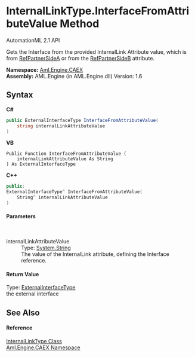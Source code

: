 # InternalLinkType.InterfaceFromAttributeValue Method 
AutomationML 2.1 API 

Gets the Interface from the provided InternalLink Attribute value, which is from <a href="P_Aml_Engine_CAEX_InternalLinkType_RefPartnerSideA">RefPartnerSideA</a> or from the <a href="P_Aml_Engine_CAEX_InternalLinkType_RefPartnerSideB">RefPartnerSideB</a> attribute.

**Namespace:**&nbsp;<a href="N_Aml_Engine_CAEX">Aml.Engine.CAEX</a><br />**Assembly:**&nbsp;AML.Engine (in AML.Engine.dll) Version: 1.6

## Syntax

**C#**<br />
``` C#
public ExternalInterfaceType InterfaceFromAttributeValue(
	string internalLinkAttributeValue
)
```

**VB**<br />
``` VB
Public Function InterfaceFromAttributeValue ( 
	internalLinkAttributeValue As String
) As ExternalInterfaceType
```

**C++**<br />
``` C++
public:
ExternalInterfaceType^ InterfaceFromAttributeValue(
	String^ internalLinkAttributeValue
)
```


#### Parameters
&nbsp;<dl><dt>internalLinkAttributeValue</dt><dd>Type: <a href="https://docs.microsoft.com/dotnet/api/system.string" target="_parent" rel="noopener noreferrer">System.String</a><br />The value of the InternalLink attribute, defining the Interface reference.</dd></dl>

#### Return Value
Type: <a href="T_Aml_Engine_CAEX_ExternalInterfaceType">ExternalInterfaceType</a><br />the external interface

## See Also


#### Reference
<a href="T_Aml_Engine_CAEX_InternalLinkType">InternalLinkType Class</a><br /><a href="N_Aml_Engine_CAEX">Aml.Engine.CAEX Namespace</a><br />